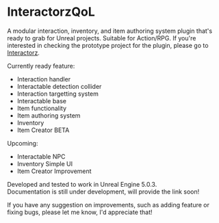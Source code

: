 # InteractorzQoL
A modular interaction, inventory, and item authoring system plugin that's ready to grab for Unreal projects.
Suitable for Action/RPG.
If you're interested in checking the prototype project for the plugin, please go to [Interactorz](https://github.com/zakiandiga/Interactorz).

Currently ready feature:
+ Interaction handler
+ Interactable detection collider
+ Interaction targetting system
+ Interactable base
+ Item functionality
+ Item authoring system
+ Inventory
+ Item Creator BETA

Upcoming:
+ Interactable NPC
+ Inventory Simple UI
+ Item Creator Improvement

Developed and tested to work in Unreal Engine 5.0.3.<br>
Documentation is still under development, will provide the link soon!<br>

If you have any suggestion on improvements, such as adding feature or fixing bugs, please let me know, I'd appreciate that!
